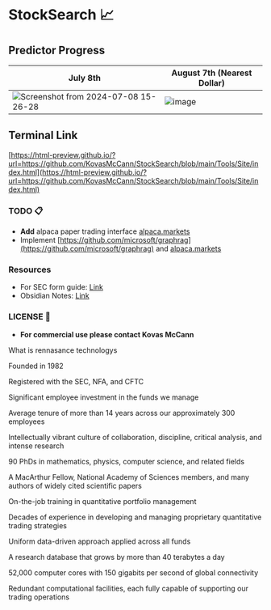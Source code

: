 # StockSearch 📈

## Predictor Progress

| July 8th | August 7th (Nearest Dollar) |
|----------|------------------------------------------|
|![Screenshot from 2024-07-08 15-26-28](https://github.com/KovasMcCann/StockSearch/assets/44278533/81248cee-5382-4846-8611-f4c42c178c09) |![image](https://github.com/user-attachments/assets/c101e62d-f064-4c4b-a133-67f2f62e3585)|

## Terminal Link
[https://html-preview.github.io/?url=https://github.com/KovasMcCann/StockSearch/blob/main/Tools/Site/index.html](https://html-preview.github.io/?url=https://github.com/KovasMcCann/StockSearch/blob/main/Tools/Site/index.html)

### TODO 📋

- **Add** alpaca paper trading interface [alpaca.markets](alpaca)
- Implement [https://github.com/microsoft/graphrag](https://github.com/microsoft/graphrag) and [alpaca.markets](https://alpaca.markets)

### Resources

- For SEC form guide: [Link](sec.md)
- Obsidian Notes: [Link](https://github.com/KovasMcCann/Obsidian)

### LICENSE 📖

- **For commercial use please contact Kovas McCann**

<!-- [image](github.com/4f4QdN2G~/p:g!UDYP)>] -->
What is rennasance technologys



Founded in 1982

Registered with the SEC, NFA, and CFTC

Significant employee investment in the funds we manage

Average tenure of more than 14 years across our approximately 300 employees

Intellectually vibrant culture of collaboration, discipline, critical analysis, and intense research

90 PhDs in mathematics, physics, computer science, and related fields

A MacArthur Fellow, National Academy of Sciences members, and many authors of widely cited scientific papers

On-the-job training in quantitative portfolio management

Decades of experience in developing and managing proprietary quantitative trading strategies

Uniform data-driven approach applied across all funds

A research database that grows by more than 40 terabytes a day

52,000 computer cores with 150 gigabits per second of global connectivity

Redundant computational facilities, each fully capable of supporting our trading operations
